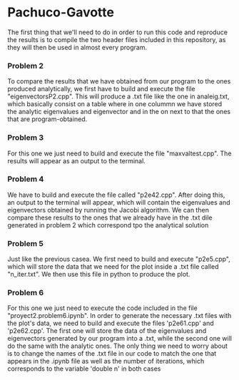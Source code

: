 # Pachuco-Gavotte

The first thing that we'll need to do in order to run this code and reproduce the results is to compile the two header files included in this repository, as they will then be used in almost every program.

### Problem 2

To compare the results that we have obtained from our program to the ones produced analytically, we first have to build and execute the file "eigenvectorsP2.cpp". This will produce a .txt  file like the one in analeig.txt, which basically consist on a table where in one colummn we have stored the analytic eigenvalues and eigenvector and in the on next to that the ones that are program-obtained.

### Problem 3

For this one we just need to build and execute the file "maxvaltest.cpp". The results will appear as an output to the terminal.

### Problem 4

We have to build and execute the file called "p2e42.cpp". After doing this, an output to the terminal will appear, which will contain the eigenvalues and eigenvectors obtained by running the Jacobi algorithm. We can then compare these results to the ones that we already have in the .txt dile generated in problem 2 which correspond tpo the analytical solution


### Problem 5

Just like the previous casea. We first need to build and execute "p2e5.cpp", which will store the data that we need for the plot inside a .txt file called "n_iter.txt". We then use this file in python to produce the plot.

### Problem 6

For this one we just need to execute the code included in the file "proyect2.problem6.ipynb". In order to generate the necessary .txt files with the plot's data, we need to build and execute the files 'p2e61.cpp' and 'p2e62.cpp'. The first one will store the data of the eigenvalues and eigenvectors generated by our program into a .txt, while the second one will do the same with the analytic ones. The only thing we need to worry about is to change the names of the .txt file in our code to match the one that appears in the .ipynb file as well as the number of iterations, which corresponds to the variable 'double n' in both cases

